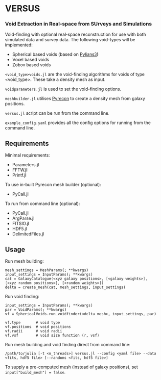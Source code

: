 # VERSUS
### Void Extraction in Real-space from SUrveys and Simulations
Void-finding with optional real-space reconstruction for use with both simulated data and survey data. The following void-types will be implemented:
- Spherical based voids (based on [Pylians3](https://github.com/franciscovillaescusa/Pylians3))
- Voxel based voids
- Zobov based voids

```<void_type>voids.jl``` are the void-finding algorithms for voids of type <void_type>. These take a density mesh as input.

```voidparameters.jl``` is used to set the void-finding options.

```meshbuilder.jl``` utilises [Pyrecon](https://github.com/cosmodesi/pyrecon) to create a density mesh from galaxy positions.

```versus.jl``` script can be run from the command line.

```example_config.yaml``` provides all the config options for running from the command line.

## Requirements

Minimal requirements:
- Parameters.jl
- FFTW.jl
- Printf.jl

To use in-built Pyrecon mesh builder (optional):
- PyCall.jl

To run from command line (optional):
- PyCall.jl
- ArgParse.jl
- FITSIO.jl
- HDF5.jl
- DelimitedFiles.jl

## Usage
Run mesh building:
```
mesh_settings = MeshParams(; **kwargs)
input_settings = InputParams(; **kwargs)
cat = GalaxyCatalogue(<xyz galaxy positions>, [<galaxy weights>], [<xyz random positions>], [<random weights>])
delta = create_mesh(cat, mesh_settings, input_settings)
```

Run void finding:
```
input_settings = InputParams(; **kwargs)
par = VoidParams(; **kwargs)
vf = SphericalVoids.run_voidfinder(<delta mesh>, input_settings, par)

vf.type       # void type
vf.positions  # void positions
vf.radii      # void radii
vf.vsf        # void size function (r, vsf)
```

Run mesh building and void finding direct from command line:

```
/path/to/julia [-t <n_threads>] versus.jl --config <yaml file> --data <fits, hdf5 file> [--randoms <fits, hdf5 file>]
```
To supply a pre-computed mesh (instead of galaxy positions), set ```input["build_mesh"] = false```.
